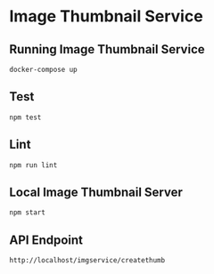 # Image Thumbnail Service

## Running Image Thumbnail Service
`docker-compose up`

## Test
`npm test`

## Lint
`npm run lint`

## Local Image Thumbnail Server
`npm start`

## API Endpoint

`http://localhost/imgservice/createthumb`